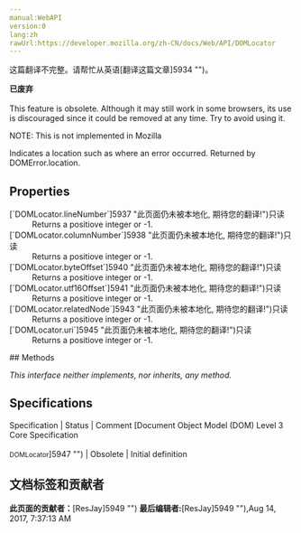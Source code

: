 ```yaml
---
manual:WebAPI
version:0
lang:zh
rawUrl:https://developer.mozilla.org/zh-CN/docs/Web/API/DOMLocator
---
```




这篇翻译不完整。请帮忙从英语[翻译这篇文章]5934 "")。






**已废弃**<br></br>This feature is obsolete. Although it may still work in some browsers, its use is discouraged since it could be removed at any time. Try to avoid using it.




NOTE: This is not implemented in Mozilla




Indicates a location such as where an error occurred. Returned by DOMError.location.


## Properties<a name="Properties"></a>
<dl><dt>[`DOMLocator.lineNumber`]5937 "此页面仍未被本地化, 期待您的翻译!")只读</dt><dd>Returns a positiove integer or -1.</dd><dt>[`DOMLocator.columnNumber`]5938 "此页面仍未被本地化, 期待您的翻译!")只读</dt><dd>Returns a positiove integer or -1.</dd><dt>[`DOMLocator.byteOffset`]5940 "此页面仍未被本地化, 期待您的翻译!")只读</dt><dd>Returns a positiove integer or -1.</dd><dt>[`DOMLocator.utf16Offset`]5941 "此页面仍未被本地化, 期待您的翻译!")只读</dt><dd>Returns a positiove integer or -1.</dd><dt>[`DOMLocator.relatedNode`]5943 "此页面仍未被本地化, 期待您的翻译!")只读</dt><dd>Returns a positiove integer or -1.</dd><dt>[`DOMLocator.uri`]5945 "此页面仍未被本地化, 期待您的翻译!")只读</dt><dd>Returns a positiove integer or -1.</dd></dl>
## Methods<a name="Methods"></a>


<em>This interface neither implements, nor inherits, any method.</em>


## Specifications<a name="Specifications"></a>
Specification | Status | Comment 
[Document Object Model (DOM) Level 3 Core Specification<br></br><small>DOMLocator</small>]5947 "") | Obsolete | Initial definition 




## 文档标签和贡献者
**此页面的贡献者：**[ResJay]5949 "")
**最后编辑者:**[ResJay]5949 ""),<time>Aug 14, 2017, 7:37:13 AM</time>


